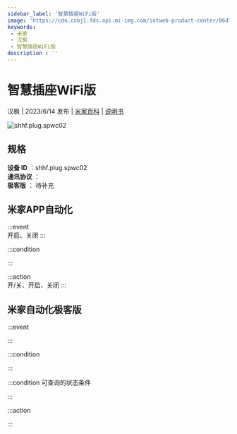 ```yaml
---
sidebar_label: '智慧插座WiFi版'
image: 'https://cdn.cnbj1.fds.api.mi-img.com/iotweb-product-center/06d74968f66460658ff99db4272376db_1680070664230.png?GalaxyAccessKeyId=AKVGLQWBOVIRQ3XLEW&Expires=9223372036854775807&Signature=+P5kfIhd8xGn6AirzJVluWlWQIk='
keywords: 
 - 米家
 - 汉枫
 - 智慧插座WiFi版
description : ''
---
```

# 智慧插座WiFi版

汉枫 | 2023/6/14 发布 | [米家百科](https://home.mi.com/webapp/content/baike/product/index.html?model=shhf.plug.spwc02) | [说明书](https://home.mi.com/views/introduction.html?model=shhf.plug.spwc02&region=cn)

![shhf.plug.spwc02](https://cdn.cnbj1.fds.api.mi-img.com/iotweb-product-center/06d74968f66460658ff99db4272376db_1680070664230.png?GalaxyAccessKeyId=AKVGLQWBOVIRQ3XLEW&Expires=9223372036854775807&Signature=+P5kfIhd8xGn6AirzJVluWlWQIk=)

## 规格  
> 
**设备 ID** ：shhf.plug.spwc02  
**通讯协议** ：  
**极客版**  ： 待补充 


## 米家APP自动化  

:::event  
开启、关闭
:::

:::condition  

:::

:::action   
开/关、开启、关闭
:::

## 米家自动化极客版  

:::event  

:::

:::condition  

:::

:::condition 可查询的状态条件  

:::

:::action  

:::

        
